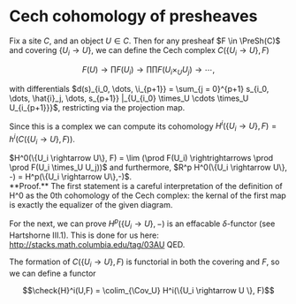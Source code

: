 # Cech cohomology of presheaves

Fix a site $C$, and an object $U \in C$. Then for any presheaf $F \in \PreSh(C)$ and covering $\{U_i \rightarrow U\}$, we can define the Cech complex $C(\{U_i \rightarrow U\}, F)$

$$ F(U) \rightarrow \prod F(U_i) \rightarrow \prod \prod F(U_i \times_U U_j) \rightarrow \cdots,$$

with differentials $d(s)_{i_0, \dots, \i_{p+1}} = \sum_{j = 0}^{p+1} s_{i_0, \dots, \hat{i}_j, \dots, s_{p+1}} |_{U_{i_0} \times_U \cdots \times_U U_{i_{p+1}}}$, restricting via the projection map.

Since this is a complex we can compute its cohomology $H^i(\{U_i \rightarrow U \}, F) = h^i(C(\{U_i \rightarrow U\}, F))$.

<div class="lemma">
$H^0(\{U_i \rightarrow U\}, F) = \lim (\prod F(U_i) \rightrightarrows \prod \prod F(U_i \times_U U_j))$ and furthermore, $R^p H^0(\{U_i \rightarrow U\}, -) = H^p(\{U_i \rightarrow U\},-)$.
</div>
**Proof.** The first statement is a careful interpretation of the definition of H^0 as the 0th cohomology of the Cech complex: the kernal of the first map is exactly the equalizer of the given diagram.

For the next, we can prove $H^p(\{U_i \rightarrow U\},-)$ is an effacable $\delta$-functor (see Hartshorne III.1). This is done for us here: http://stacks.math.columbia.edu/tag/03AU
QED.


The formation of $C(\{U_i \rightarrow U\}, F)$ is functorial in both the covering and $F$, so we can define a functor

$$\check{H}^i(U,F) = \colim_{\Cov_U} H^i(\{U_i \rightarrow U \}, F)$$

